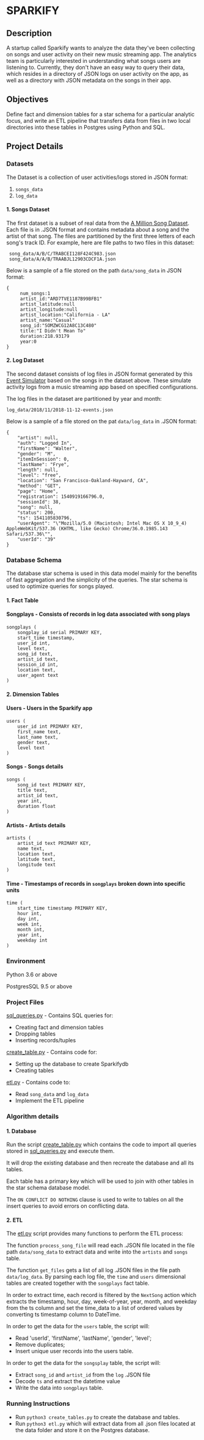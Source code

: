 # SPARKIFY

## Description

A startup called Sparkify wants to analyze the data they've been collecting on songs and user activity on their new music streaming app. The analytics team is particularly interested in understanding what songs users are listening to. Currently, they don't have an easy way to query their data, which resides in a directory of JSON logs on user activity on the app, as well as a directory with JSON metadata on the songs in their app.

## Objectives

Define fact and dimension tables for a star schema for a particular analytic focus, and write an ETL pipeline that transfers data from files in two local directories into these tables in Postgres using Python and SQL.
    
## Project Details

### Datasets
The Dataset is a collection of user activities/logs stored in JSON format:

1. `songs_data`
2. `log_data`


#### 1. Songs Dataset

The first dataset is a subset of real data from the <a href="http://millionsongdataset.com/" target="_blank">A Million Song Dataset</a>. Each file is in .JSON format and contains metadata about a song and the artist of that song. The files are partitioned by the first three letters of each song's track ID. For example, here are file paths to two files in this dataset:

```
 song_data/A/B/C/TRABCEI128F424C983.json
 song_data/A/A/B/TRAABJL12903CDCF1A.json
```
 
Below is a sample of a file stored on the path `data/song_data` in JSON format: 

```
{
     num_songs:1
     artist_id:"ARD7TVE1187B99BFB1"
     artist_latitude:null
     artist_longitude:null
     artist_location:"California - LA"
     artist_name:"Casual"
     song_id:"SOMZWCG12A8C13C480"
     title:"I Didn't Mean To"
     duration:218.93179
     year:0
}
```

#### 2. Log Dataset

The second dataset consists of log files in JSON format generated by this <a href="https://github.com/Interana/eventsim" target="_blank">Event Simulator</a> based on the songs in the dataset above. These simulate activity logs from a music streaming app based on specified configurations.

The log files in the dataset are partitioned by year and month:

`log_data/2018/11/2018-11-12-events.json`

Below is a sample of a file stored on the pat `data/log_data` in .JSON format:

```
{
    "artist": null,
    "auth": "Logged In",
    "firstName": "Walter",
    "gender": "M",
    "itemInSession": 0,
    "lastName": "Frye",
    "length": null,
    "level": "free",
    "location": "San Francisco-Oakland-Hayward, CA",
    "method": "GET",
    "page": "Home",
    "registration": 1540919166796.0,
    "sessionId": 38,
    "song": null,
    "status": 200,
    "ts": 1541105830796,
    "userAgent": "\"Mozilla/5.0 (Macintosh; Intel Mac OS X 10_9_4) AppleWebKit/537.36 (KHTML, like Gecko) Chrome/36.0.1985.143 Safari/537.36\"",
    "userId": "39"
}
```
 
### Database Schema
 
The database star schema is used in this data model mainly for the benefits of fast aggregation and the simplicity of the queries. The star schema is used to optimize queries for songs played.

 
#### 1. Fact Table
 
#### Songplays - Consists of records in log data associated with song plays
 
```
songplays (
	songplay_id serial PRIMARY KEY,
    start_time timestamp,
    user_id int,
    level text,
    song_id text,
    artist_id text,
    session_id int,
    location text,
    user_agent text
)
```

#### 2. Dimension Tables
  
#### Users - Users in the Sparkify app
  
```
users (
    user_id int PRIMARY KEY,
    first_name text,
    last_name text,
    gender text,
    level text
)
``` 

#### Songs - Songs details
  
```
songs (
    song_id text PRIMARY KEY,
    title text,
    artist_id text,
    year int,
    duration float
)
```

#### Artists - Artists details

```
artists (
	artist_id text PRIMARY KEY,
    name text,
    location text,
    latitude text,
    longitude text
)
```

#### Time - Timestamps of records in `songplays` broken down into specific units

```
time (
    start_time timestamp PRIMARY KEY,
    hour int,
    day int,
    week int,
    month int,
    year int,
    weekday int
)
```

### Environment

Python 3.6 or above

PostgresSQL 9.5 or above

### Project Files

[sql_queries.py](sql_queries.py) - Contains SQL queries for:
- Creating fact and dimension tables
- Dropping tables 
- Inserting records/tuples

[create_table.py](create_table.py) - Contains code for:
- Setting up the database to create Sparkifydb
- Creating tables

[etl.py](etl.py) - Contains code to:
- Read `song_data` and `log_data`
- Implement the ETL pipeline

### Algorithm details

#### 1. Database
 
Run the script [create_table.py](create_table.py) which contains the code to import all queries stored in [sql_queries.py](sql_queries.py) and execute them.

It will drop the existing database and then recreate the database and all its tables.

Each table has a primary key which will be used to join with other tables in the star schema database model.

The `ON CONFLICT DO NOTHING` clause is used to write to tables on all the insert queries to avoid errors on conflicting data.
 
 #### 2. ETL
 
The [etl.py](etl.py) script provides many functions to perform the ETL process:

The function `process_song_file` will read each .JSON file located in the file path `data/song_data` to extract data and write into the `artists` and `songs` table.

The function `get_files` gets a list of all log .JSON files in the file path `data/log_data`. By parsing each log file, the `time` and `users` dimensional tables are created together with the `songplays` fact table.

In order to extract time, each record is filtered by the `NextSong` action which extracts the timestamp, hour, day, week-of-year, year, month, and weekday from the ts column and set the time_data to a list of ordered values by converting ts timestamp column to DateTime.

In order to get the data for the `users` table, the script will: 
- Read 'userId', 'firstName', 'lastName', 'gender', 'level';
- Remove duplicates;
- Insert unique user records into the users table.


In order to get the data for the `songsplay` table, the script will:
- Extract `song_id` and `artist_id` from the `log` .JSON file
- Decode `ts` and extract the datetime value
- Write the data into `songplays` table.
 
### Running Instructions
- Run `python3 create_tables.py` to create the database and tables.
- Run `python3 etl.py` which will extract data from all .json files located at the data folder and store it on the Postgres database.